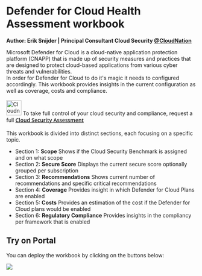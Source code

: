 # Defender for Cloud Health Assessment workbook

**Author: Erik Snijder | Principal Consultant Cloud Security [@CloudNation](https://www.cloudnation.nl/en/services/cloud-security)**

Microsoft Defender for Cloud is a cloud-native application protection platform (CNAPP) that is made up of security measures and practices that are designed to protect cloud-based applications from various cyber threats and vulnerabilities.  
In order for Defender for Cloud to do it's magic it needs to configured accordingly. This workbook provides insights in the current configuration as well as coverage, costs and compliance. 
<br/>
<br/>
<img src='https://awsmp-logos.s3.amazonaws.com/ca500e39-757b-477c-be5f-6d8f3766dbc0/f552fdfabee4075e72cc8c95d30fa464.png' alt='Cloudnation Logo' width='40' />
To take full control of your cloud security and compliance, request a full </span>[<span style="font-family: Open Sans; font-weight: 620"> Cloud Security Assessment </span>](https://www.cloudnation.nl/en/services/cloud-security-assessment)
<br/>
<br/>
This workbook is divided into distinct sections, each focusing on a specific topic.
- Section 1: **Scope** Shows if the Cloud Security Benchmark is assigned and on what scope
- Section 2: **Secure Score** Displays the current secure score optionally grouped per subscription
- Section 3: **Recommendations** Shows current number of recommendations and specific critical recommendations
- Section 4: **Coverage** Provides insight in which Defender for Cloud Plans are enabled
- Section 5: **Costs** Provides an estimation of the cost if the Defender for Cloud plans would be enabled
- Section 6: **Regulatory Compliance** Provides insights in the compliancy per framework that is enabled 

## Try on Portal
You can deploy the workbook by clicking on the buttons below:

<a href="https://portal.azure.com/#create/Microsoft.Template/uri/https%3A%2F%2Fraw.githubusercontent.com%2FAzure%2FAzure-Security-Center%2Fmaster%2FWorkbooks%2FRegulatory%2520Compliance%2FarmTemplate.json" target="_blank"><img src="https://aka.ms/deploytoazurebutton"/></a>

